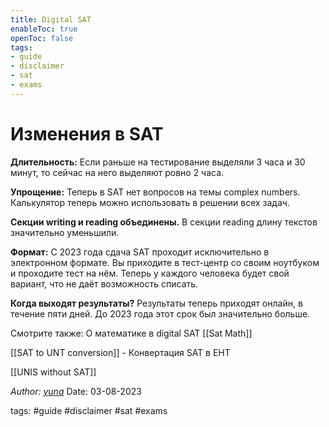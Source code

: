 ```yaml
---
title: Digital SAT
enableToc: true
openToc: false
tags:
- guide
- disclaimer
- sat
- exams
---
```

# Изменения в SAT

**Длительность:** Если раньше на тестирование выделяли 3 часа и 30 минут, то сейчас на него выделяют ровно 2 часа.

**Упрощение:** Теперь в SAT нет вопросов на темы complex numbers. Калькулятор теперь можно использовать в решении всех задач.

**Секции writing и reading объединены.** В секции reading длину текстов значительно уменьшили.

**Формат:** С 2023 года сдача SAT проходит исключительно в электронном формате. Вы приходите в тест-центр со своим ноутбуком и проходите тест на нём. Теперь у каждого человека будет свой вариант, что не даёт возможность списать.

**Когда выходят результаты?** Результаты теперь приходят онлайн, в течение пяти дней. До 2023 года этот срок был значительно больше.

Смотрите также:
О математике в digital SAT [[Sat Math]] <!--  -->

[[SAT to UNT conversion]]  - Конвертация SAT в ЕНТ<!--  -->

[[UNIS without SAT]] <!--  -->


*Author: [yuna](https://t.me/auilt)*
Date: 03-08-2023

tags:
#guide 
#disclaimer
#sat
#exams 

